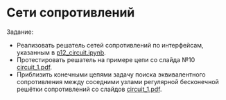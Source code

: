 # Сети сопротивлений

Задание:
* Реализовать решатель сетей сопротивлений по интерфейсам, указанным в [p12_circuit.ipynb](p12_circuit.ipynb).
* Протестировать решатель на примере цепи со слайда №10 [circuit_1.pdf](circuit_1.pdf).
* Приблизить конечными цепями задачу поиска эквивалентного сопротивления между соседними узлами регулярной бесконечной решётки сопротивлений со слайдов [circuit_1.pdf](circuit_1.pdf).
